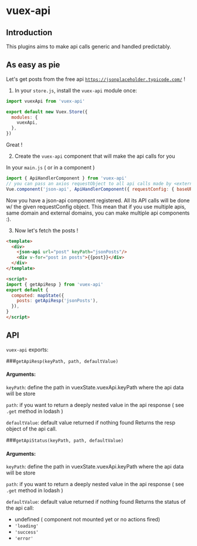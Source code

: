 # vuex-api
## Introduction
This plugins aims to make api calls generic and handled predictably.

## As easy as pie
Let's get posts from the free api [`https://jsonplaceholder.typicode.com/`](https://jsonplaceholder.typicode.com/) !

1. In your `store.js`, install the `vuex-api` module once:
```javascript
import vuexApi from 'vuex-api'

export default new Vuex.Store({
  modules: {
    vuexApi,
  },
})
``` 

Great !

2. Create the `vuex-api` component that will make the api calls for you

In your `main.js` ( or in a component )
```javascript
import { ApiHandlerComponent } from 'vuex-api'
// you can pass an axios requestObject to all api calls made by <external-json-api/>
Vue.component('json-api', ApiHandlerComponent({ requestConfig: { baseURL: 'https://jsonplaceholder.typicode.com' } }))
```

Now you have a json-api component registered. All its API calls will be done w/ the given requestConfig object.
This mean that if you use multiple apis, same domain and external domains, you can make multiple api components :).

3. Now let's fetch the posts !

```html
<template>
  <div>
    <json-api url="post" keyPath="jsonPosts"/>
    <div v-for="post in posts">{{post}}</div>
  </div>
</template>

<script>
import { getApiResp } from 'vuex-api'
export default {
  computed: mapState({
    posts: getApiResp('jsonPosts'),
  }),
}
</script>
```

## API
`vuex-api` exports:

###`getApiResp(keyPath, path, defaultValue)`
#### Arguments:
`keyPath`: define the path in vuexState.vuexApi.keyPath where the api data will be store

`path`: if you want to return a deeply nested value in the api response ( see `.get` method in lodash )

`defaultValue`: default value returned if nothing found
Returns the resp object of the api call.
 
###`getApiStatus(keyPath, path, defaultValue)`
#### Arguments:
`keyPath`: define the path in vuexState.vuexApi.keyPath where the api data will be store

`path`: if you want to return a deeply nested value in the api response ( see `.get` method in lodash )

`defaultValue`: default value returned if nothing found
Returns the status of the api call:
 - undefined ( component not mounted yet or no actions fired)
 - `'loading'`
 - `'success'`
 - `'error'`
 
